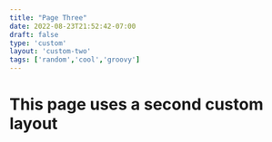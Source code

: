 ```yaml
---
title: "Page Three"
date: 2022-08-23T21:52:42-07:00
draft: false
type: 'custom'
layout: 'custom-two'
tags: ['random','cool','groovy']
---
```


# This page uses a second custom layout